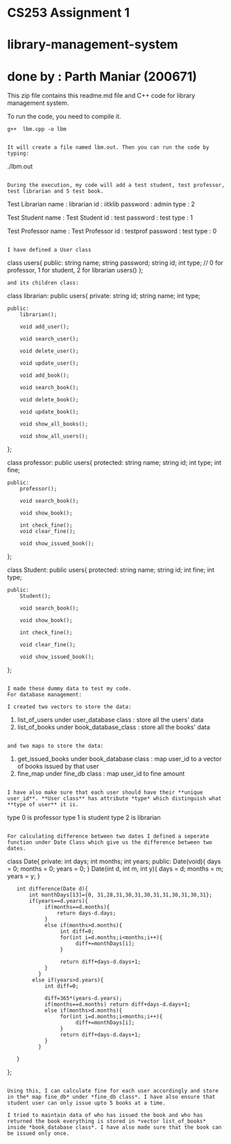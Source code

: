 # CS253 Assignment 1
# library-management-system
# done by : Parth Maniar (200671)


This zip file contains this readme.md file and C++ code for library management system. 

To run the code, you need to compile it.

``` 
g++  lbm.cpp -o lbm
```
```

It will create a file named lbm.out. Then you can run the code by typing:

```
./lbm.out
```

During the execution, my code will add a test student, test professor, test librarian and 5 test book. 
```
Test Librarian
name : librarian 
id : iitklib
password : admin
type : 2

Test Student
name : Test Student
id : test
password : test
type : 1

Test Professor
name : Test Professor
id : testprof
password : test
type : 0
```

I have defined a User class 
```
class users{
    public:
        string name;
        string password;
        string id;
        int type; // 0 for professor, 1 for student, 2 for librarian
        users()
};
```
and its children class:
```
class librarian: public users{
    private:
        string id;
        string name;
        int type;
        
    public:
        librarian();

        void add_user();

        void search_user();

        void delete_user();

        void update_user();

        void add_book();

        void search_book();

        void delete_book();

        void update_book();

        void show_all_books();

        void show_all_users();
};

class professor: public users{
    protected:
        string name;
        string id;
        int type;
        int fine;
        
    public:
        professor();

        void search_book();

        void show_book();

        int check_fine();
        void clear_fine();

        void show_issued_book();
};

class Student: public users{
    protected:
        string name;
        string id;
        int fine;
        int type;

    public:
        Student();

        void search_book();

        void show_book();

        int check_fine();

        void clear_fine();

        void show_issued_book();

};
```

I made these dummy data to test my code. 
For database management:

I created two vectors to store the data:
```
1. list_of_users under user_database class : store all the users' data
2. list_of_books under book_database_class : store all the books' data
```

and two maps to store the data:
```
1. get_issued_books under book_database class : map user_id to a vector of books issued by that user
2. fine_map under fine_db class : map user_id to fine amount
```

I have also make sure that each user should have their **unique user_id**. **User class** has attribute *type* which distinguish what **type of user** it is.

```
type 0 is professor
type 1 is student
type 2 is librarian
```

For calculating difference between two dates I defined a seperate function under Date Class which give us the difference between two dates.
```
class Date{
    private:
        int days;
        int months;
        int years;
    public:
        Date(void){
            days = 0;
            months = 0;
            years = 0;
        }
       Date(int d, int m, int y){
           days = d;
           months = m;
           years = y;
       }

       int difference(Date d){
           int monthDays[13]={0, 31,28,31,30,31,30,31,31,30,31,30,31};
           if(years==d.years){
                if(months==d.months){
                    return days-d.days;
                } 
                else if(months>d.months){
                     int diff=0;
                     for(int i=d.months;i<months;i++){
                          diff+=monthDays[i];
                     }
                    
                     return diff+days-d.days+1;
                }
              }
            else if(years>d.years){
                int diff=0;
                
                diff=365*(years-d.years);
                if(months==d.months) return diff+days-d.days+1;
                else if(months>d.months){
                     for(int i=d.months;i<months;i++){
                          diff+=monthDays[i];
                     }
                     return diff+days-d.days+1;
                }
              }
       
       }
};
```

Using this, I can calculate fine for each user accordingly and store in the* map fine_db* under *fine_db class*. I have also ensure that student user can only issue upto 5 books at a time.

I tried to maintain data of who has issued the book and who has returned the book everything is stored in *vector list_of_books* inside *book_database class*. I have also made sure that the book can be issued only once.









